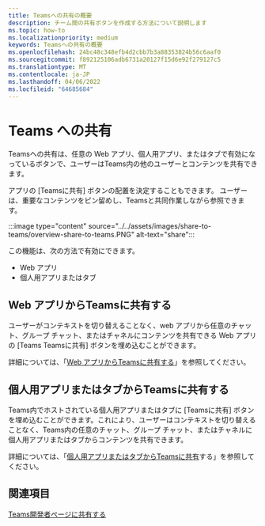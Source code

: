 ```yaml
---
title: Teamsへの共有の概要
description: チーム間の共有ボタンを作成する方法について説明します
ms.topic: how-to
ms.localizationpriority: medium
keywords: Teamsへの共有の概要
ms.openlocfilehash: 24bc48c348efb4d2cbb7b3a88353824b56c6aaf0
ms.sourcegitcommit: f892125106adb6731a20127f15d6e92f279127c5
ms.translationtype: MT
ms.contentlocale: ja-JP
ms.lasthandoff: 04/06/2022
ms.locfileid: "64685684"
---
```

# <a name="share-to-teams"></a>Teams への共有

Teamsへの共有は、任意の Web アプリ、個人用アプリ、またはタブで有効になっているボタンで、ユーザーはTeams内の他のユーザーとコンテンツを共有できます。

アプリの [Teamsに共有] ボタンの配置を決定することもできます。 ユーザーは、重要なコンテンツをピン留めし、Teamsと共同作業しながら参照できます。

:::image type="content" source="../../assets/images/share-to-teams/overview-share-to-teams.PNG" alt-text="share":::

この機能は、次の方法で有効にできます。

* Web アプリ
* 個人用アプリまたはタブ

## <a name="share-to-teams-from-web-apps"></a>Web アプリからTeamsに共有する

ユーザーがコンテキストを切り替えることなく、web アプリから任意のチャット、グループ チャット、またはチャネルにコンテンツを共有できる Web アプリの [Teams Teamsに共有] ボタンを埋め込むことができます。

詳細については、「[Web アプリからTeamsに共有する](share-to-teams-from-web-apps.md)」を参照してください。

## <a name="share-to-teams-from-personal-app-or-tab"></a>個人用アプリまたはタブからTeamsに共有する

Teams内でホストされている個人用アプリまたはタブに [Teamsに共有] ボタンを埋め込むことができます。これにより、ユーザーはコンテキストを切り替えることなく、Teams内の任意のチャット、グループ チャット、またはチャネルに個人用アプリまたはタブからコンテンツを共有できます。

詳細については、「[個人用アプリまたはタブからTeamsに共有](share-to-teams-from-personal-app-or-tab.md)する」を参照してください。

## <a name="see-also"></a>関連項目

[Teams開発者ページに共有する](https://developer.microsoft.com/microsoft-teams/share-to-teams#/)
